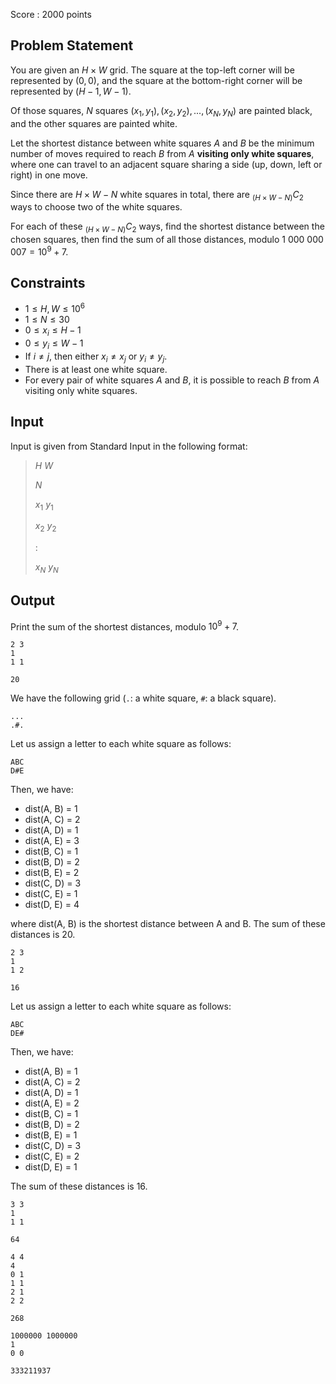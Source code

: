 Score : $2000$ points

## Problem Statement

You are given an $H \times W$ grid.
The square at the top-left corner will be represented by $(0, 0)$, and the square at the bottom-right corner will be represented by $(H-1, W-1)$.

Of those squares, $N$ squares $(x_1, y_1), (x_2, y_2), ..., (x_N, y_N)$ are painted black, and the other squares are painted white.

Let the shortest distance between white squares $A$ and $B$ be the minimum number of moves required to reach $B$ from $A$ **visiting only white squares**, where one can travel to an adjacent square sharing a side (up, down, left or right) in one move.

Since there are $H \times W - N$ white squares in total, there are $_{(H \times W-N)}C_2$ ways to choose two of the white squares.

For each of these $_{(H \times W-N)}C_2$ ways, find the shortest distance between the chosen squares, then find the sum of all those distances, modulo $1$ $000$ $000$ $007=10^9+7$.

## Constraints

- $1 \leq H, W \leq 10^6$
- $1 \leq N \leq 30$
- $0 \leq x_i \leq H-1$
- $0 \leq y_i \leq W-1$
- If $i \neq j$, then either $x_i \neq x_j$ or $y_i \neq y_j$.
- There is at least one white square.
- For every pair of white squares $A$ and $B$, it is possible to reach $B$ from $A$ visiting only white squares.

## Input

Input is given from Standard Input in the following format:

> $H$ $W$
> 
> $N$
> 
> $x_1$ $y_1$
> 
> $x_2$ $y_2$
> 
> $:$
> 
> $x_N$ $y_N$

## Output

Print the sum of the shortest distances, modulo $10^9+7$.

```input1
2 3
1
1 1
```

```output1
20
```

We have the following grid (`.`: a white square, `#`: a black square).

```output1
...
.#.
```

Let us assign a letter to each white square as follows:

```output1
ABC
D#E
```

Then, we have:

- dist(A, B) = $1$
- dist(A, C) = $2$
- dist(A, D) = $1$
- dist(A, E) = $3$
- dist(B, C) = $1$
- dist(B, D) = $2$
- dist(B, E) = $2$
- dist(C, D) = $3$
- dist(C, E) = $1$
- dist(D, E) = $4$

where dist(A, B) is the shortest distance between A and B. The sum of these distances is $20$.

```input2
2 3
1
1 2
```

```output2
16
```

Let us assign a letter to each white square as follows:

```output2
ABC
DE#
```

Then, we have:

- dist(A, B) = $1$
- dist(A, C) = $2$
- dist(A, D) = $1$
- dist(A, E) = $2$
- dist(B, C) = $1$
- dist(B, D) = $2$
- dist(B, E) = $1$
- dist(C, D) = $3$
- dist(C, E) = $2$
- dist(D, E) = $1$

The sum of these distances is $16$.

```input3
3 3
1
1 1
```

```output3
64
```

```input4
4 4
4
0 1
1 1
2 1
2 2
```

```output4
268
```

```input5
1000000 1000000
1
0 0
```

```output5
333211937
```